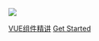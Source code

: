 <!-- background image -->
![](../image/backgroundImage.jpeg)


[VUE组件精讲](page/vue/base.md)
[Get Started](page/vue/base.md)




<!-- ## 世界既不黑也不白，而是一道精致的灰 -->
<!-- > [VUE组件精讲](page/vue/base.md) -->


<!-- [GitHub](https://github.com/Hanxueqing/Douban-Movie.git) -->
<!-- [Get Started](#quick-start) -->